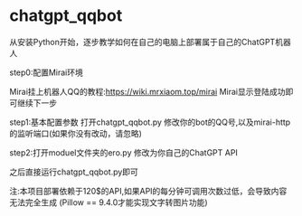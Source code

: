 # chatgpt_qqbot
从安装Python开始，逐步教学如何在自己的电脑上部署属于自己的ChatGPT机器人


step0:配置Mirai环境

Mirai挂上机器人QQ的教程:https://wiki.mrxiaom.top/mirai
Mirai显示登陆成功即可继续下一步

step1:基本配置参数
打开chatgpt_qqbot.py
修改你的bot的QQ号,以及mirai-http的监听端口(如果你没有改动，请忽略)


step2:打开moduel文件夹的ero.py
修改为你自己的ChatGPT API


之后直接运行chatgpt_qqbot.py即可

注:本项目部署依赖于120$的API,如果API的每分钟可调用次数过低，会导致内容无法完全生成
(Pillow == 9.4.0才能实现文字转图片功能)
